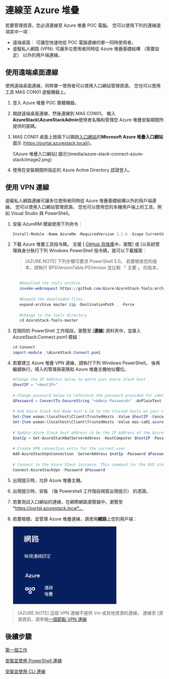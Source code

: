 <properties
    pageTitle="連線至 Azure 堆疊 |Microsoft Azure"
    description="瞭解如何連線 Azure 堆疊"
    services="azure-stack"
    documentationCenter=""
    authors="ErikjeMS"
    manager="byronr"
    editor=""/>

<tags
    ms.service="azure-stack"
    ms.workload="na"
    ms.tgt_pltfrm="na"
    ms.devlang="na"
    ms.topic="get-started-article"
    ms.date="10/18/2016"
    ms.author="erikje"/>

# <a name="connect-to-azure-stack"></a>連線至 Azure 堆疊
若要管理資源，您必須連線至 Azure 堆疊 POC 電腦。 您可以使用下列的連線選項其中一項︰

 - 遠端桌面︰ 可讓您快速地從 POC 電腦連線的單一同時使用者。
 - 虛擬私人網路 (VPN): 可讓多位使用者同時從 Azure 堆疊基礎結構 （需要設定） 以外的用戶端連線。

## <a name="connect-with-remote-desktop"></a>使用遠端桌面連線
使用遠端桌面連線，同時單一使用者可以使用入口網站管理資源。 您也可以使用工具 MAS CON01 虛擬機器上。

1.  登入 Azure 堆疊 POC 實體機器。

2.  開啟遠端桌面連線，然後連線到 MAS CON01。 輸入**AzureStack\AzureStackAdmin**使用者名稱和管理您 Azure 堆疊安裝期間所提供的密碼。  

3.  MAS CON01 桌面上按兩下以開啟[入口網站](azure-stack-key-features.md#portal)的**Microsoft Azure 堆疊入口網站**圖示 (https://portal.azurestack.local/)。

    ![Azure 堆疊入口網站] 圖示](media/azure-stack-connect-azure-stack/image2.png)

4.  使用在安裝期間所指定的 Azure Active Directory 認證登入。

## <a name="connect-with-vpn"></a>使用 VPN 連線
虛擬私人網路連線可讓多位使用者同時從 Azure 堆疊基礎結構以外的用戶端連線。 您可以使用入口網站管理資源。 您也可以使用您的本機用戶端上的工具，例如 Visual Studio 與 PowerShell。

1.  安裝 AzureRM 模組使用下列命令︰
   
    ```PowerShell
    Install-Module -Name AzureRm -RequiredVersion 1.2.6 -Scope CurrentUser
    ```   
   
2. 下載 Azure 堆疊工具指令碼。  支援 [ [GitHub 存放庫](https://github.com/Azure/AzureStack-Tools)中，瀏覽] 或 [以系統管理員身分執行下列 Windows PowerShell 指令碼，就可以下載檔案︰
    
    >[AZURE.NOTE]  下列步驟可要求 PowerShell 5.0。  若要檢查您的版本，請執行 $PSVersionTable.PSVersion 並比較 「 主要 」 的版本。  

    ```PowerShell
       
       #Download the tools archive
       invoke-webrequest https://github.com/Azure/AzureStack-Tools/archive/master.zip -OutFile master.zip

       #Expand the downloaded files. 
       expand-archive master.zip -DestinationPath . -Force

       #Change to the tools directory
       cd AzureStack-Tools-master
    ````

3.  在相同的 PowerShell 工作階段，瀏覽至 [**連線**] 資料夾中，並匯入 AzureStack.Connect.psm1 模組︰

    ```PowerShell
    cd Connect
    import-module .\AzureStack.Connect.psm1
    ```

4.  若要建立 Azure 堆疊 VPN 連線，請執行下列 Windows PowerShell。 後再繼續執行，填入的管理員密碼和 Azure 堆疊主機地址欄位。 
    
    ```PowerShell
    #Change the IP Address below to match your Azure Stack host
    $hostIP = "<HostIP>"

    # Change password below to reference the password provided for administrator during Azure Stack installation
    $Password = ConvertTo-SecureString "<Admin Password>" -AsPlainText -Force

    # Add Azure Stack One Node host & CA to the trusted hosts on your client computer
    Set-Item wsman:\localhost\Client\TrustedHosts -Value $hostIP -Concatenate
    Set-Item wsman:\localhost\Client\TrustedHosts -Value mas-ca01.azurestack.local -Concatenate  

    # Update Azure Stack host address to be the IP Address of the Azure Stack POC Host
    $natIp = Get-AzureStackNatServerAddress -HostComputer $hostIP -Password $Password

    # Create VPN connection entry for the current user
    Add-AzureStackVpnConnection -ServerAddress $natIp -Password $Password

    # Connect to the Azure Stack instance. This command (or the GUI steps in step 5) can be used to reconnect
    Connect-AzureStackVpn -Password $Password 
    ```

5. 出現提示時，允許 Azure 堆疊主機。

6. 出現提示時，安裝 （後 Powershell 工作階段視窗出現提示） 的憑證。

7. 若要測試入口網站的連線，在網際網路瀏覽器中，瀏覽至*https://portal.azurestack.local*。

8. 若要檢閱，並管理 Azure 堆疊連線，請使用**網路**上您的用戶端︰

    ![圖像的網路連線在 Windows 10 中的功能表](media/azure-stack-connect-azure-stack/image1.png)

>[AZURE.NOTE] 這個 VPN 連線不提供 Vm 或其他資源的連線。 連線至 [資源資訊，請參閱[一個節點 VPN 連線](azure-stack-create-vpn-connection-one-node-tp2.md)


## <a name="next-steps"></a>後續步驟
[第一個工作](azure-stack-first-scenarios.md)

[安裝並使用 PowerShell 連線](azure-stack-connect-powershell.md)

[安裝並使用 CLI 連線](azure-stack-connect-cli.md)


